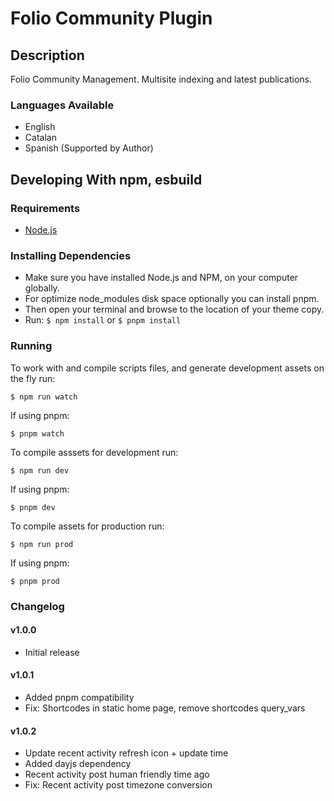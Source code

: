# Folio Community Plugin

## Description

Folio Community Management. Multisite indexing and latest publications.

### Languages Available

- English
- Catalan
- Spanish (Supported by Author)

## Developing With npm, esbuild

### Requirements

- [Node.js](https://nodejs.org/)

### Installing Dependencies

- Make sure you have installed Node.js and NPM, on your computer globally.
- For optimize node_modules disk space optionally you can install pnpm.
- Then open your terminal and browse to the location of your theme copy.
- Run: `$ npm install` or `$ pnpm install`

### Running

To work with and compile scripts files, and generate development assets on the fly run:

```
$ npm run watch
```

If using pnpm:

```
$ pnpm watch
```

To compile asssets for development run:

```
$ npm run dev
```

If using pnpm:

```
$ pnpm dev
```

To compile assets for production run:

```
$ npm run prod
```

If using pnpm:

```
$ pnpm prod
```

### Changelog

#### v1.0.0
- Initial release


#### v1.0.1
- Added pnpm compatibility
- Fix: Shortcodes in static home page, remove shortcodes query_vars


#### v1.0.2
- Update recent activity refresh icon + update time
- Added dayjs dependency
- Recent activity post human friendly time ago
- Fix: Recent activity post timezone conversion
